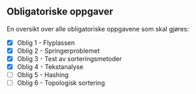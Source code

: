 ## Obligatoriske oppgaver

En oversikt over alle obligatoriske oppgavene som skal gjøres:

- [x] Oblig 1 - Flyplassen
- [x] Oblig 2 - Springerproblemet
- [x] Oblig 3 - Test av sorteringsmetoder
- [x] Oblig 4 - Tekstanalyse
- [ ] Oblig 5 - Hashing
- [ ] Oblig 6 - Topologisk sortering

